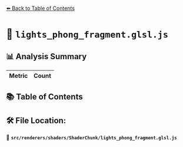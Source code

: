 [⬅️ Back to Table of Contents](../../../../index.md)

# 📄 `lights_phong_fragment.glsl.js`

## 📊 Analysis Summary

| Metric | Count |
|--------|-------|

## 📚 Table of Contents


## 🛠️ File Location:
📂 **`src/renderers/shaders/ShaderChunk/lights_phong_fragment.glsl.js`**